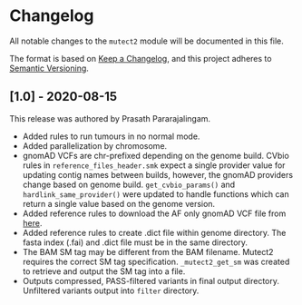 # Changelog

All notable changes to the `mutect2` module will be documented in this file.

The format is based on [Keep a Changelog](https://keepachangelog.com/en/1.0.0/),
and this project adheres to [Semantic Versioning](https://semver.org/spec/v2.0.0.html).

## [1.0] - 2020-08-15

This release was authored by Prasath Pararajalingam.
- Added rules to run tumours in no normal mode.
- Added parallelization by chromosome.
- gnomAD VCFs are chr-prefixed depending on the genome build. CVbio rules in `reference_files_header.smk` expect a single provider value for updating contig names between builds, however, the gnomAD providers change based on genome build. `get_cvbio_params()` and `hardlink_same_provider()` were updated to handle functions which can return a single value based on the genome version.
- Added reference rules to download the AF only gnomAD VCF file from [here](ftp://gsapubftp-anonymous@ftp.broadinstitute.org/bundle/Mutect2/).
- Added reference rules to create .dict file within genome directory. The fasta index (.fai) and .dict file must be in the same directory.
- The BAM SM tag may be different from the BAM filename. Mutect2 requires the correct SM tag specification. `_mutect2_get_sm` was created to retrieve and output the SM tag into a file.
- Outputs compressed, PASS-filtered variants in final output directory. Unfiltered variants output into `filter` directory.
